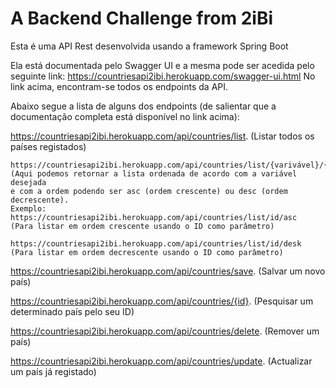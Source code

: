  # A Backend Challenge from 2iBi 
 
 Esta é uma API Rest desenvolvida usando a framework Spring Boot
 
 Ela está documentada pelo Swagger UI e a mesma pode ser acedida pelo seguinte link: https://countriesapi2ibi.herokuapp.com/swagger-ui.html
 No link acima, encontram-se todos os endpoints da API.
 
 
 Abaixo segue a lista de alguns dos endpoints (de salientar que a documentação completa está disponível no link acima):
 
 https://countriesapi2ibi.herokuapp.com/api/countries/list.    (Listar todos os países registados)
	
	https://countriesapi2ibi.herokuapp.com/api/countries/list/{varivável}/{ordem}. (Aqui podemos retornar a lista ordenada de acordo com a variável desejada
	e com a ordem podendo ser asc (ordem crescente) ou desc (ordem decrescente).
	Exemplo:	https://countriesapi2ibi.herokuapp.com/api/countries/list/id/asc  (Para listar em ordem crescente usando o ID como parâmetro)
										https://countriesapi2ibi.herokuapp.com/api/countries/list/id/desk  (Para listar em ordem decrescente usando o ID como parâmetro)

 
 https://countriesapi2ibi.herokuapp.com/api/countries/save.    (Salvar um novo país)
	
 https://countriesapi2ibi.herokuapp.com/api/countries/{id}.    (Pesquisar um determinado país pelo seu ID)
	
 https://countriesapi2ibi.herokuapp.com/api/countries/delete.  (Remover um país)
	
 https://countriesapi2ibi.herokuapp.com/api/countries/update.  (Actualizar um país já registado)



 
